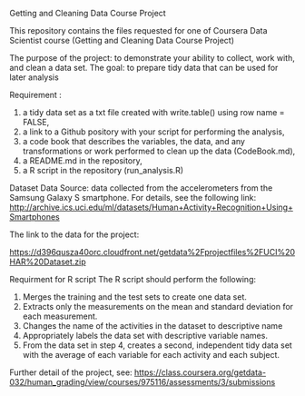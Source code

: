 Getting and Cleaning Data Course Project 

This repository contains the files requested for one of Coursera Data Scientist course (Getting and Cleaning Data Course Project) 

The purpose of the project: to demonstrate your ability to collect, work with, and clean a data set. 
The goal: to prepare tidy data that can be used for later analysis 

Requirement : 
1) a tidy data set as a txt file created with write.table() using row name = FALSE, 
2) a link to a Github pository with your script for performing the analysis, 
3) a code book that describes the variables, the data, and any transformations or work performed to clean up the data (CodeBook.md),
4) a README.md in the repository, 
5) a R script in the repository (run_analysis.R)

Dataset
Data Source: data collected from the accelerometers from the Samsung Galaxy S smartphone. For details, see the following link: 
http://archive.ics.uci.edu/ml/datasets/Human+Activity+Recognition+Using+Smartphones 

The link to the data for the project: 

https://d396qusza40orc.cloudfront.net/getdata%2Fprojectfiles%2FUCI%20HAR%20Dataset.zip 

Requirment for R script 
The R script should perform the following:
1) Merges the training and the test sets to create one data set.
2) Extracts only the measurements on the mean and standard deviation for each measurement. 
3) Changes the name of the activities in the dataset to descriptive name
4) Appropriately labels the data set with descriptive variable names. 
5) From the data set in step 4, creates a second, independent tidy data set with the average of each variable for each activity and each subject.

Further detail of the project, see:
https://class.coursera.org/getdata-032/human_grading/view/courses/975116/assessments/3/submissions

